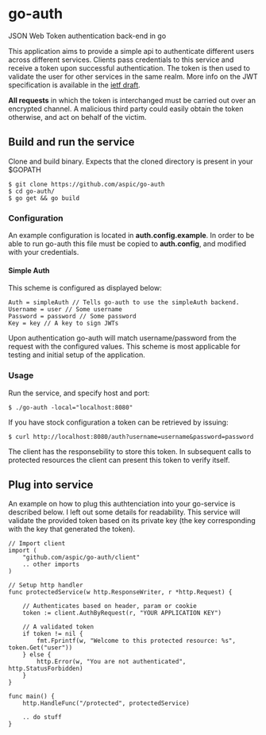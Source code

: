 # go-auth

JSON Web Token authentication back-end in go

This application aims to provide a simple api to authenticate different
users across different services. Clients pass credentials to this
service and receive a token upon successful authentication. The token is
then used to validate the user for other services in the same realm.
More info on the JWT specification is available in the [ietf
draft](http://self-issued.info/docs/draft-ietf-oauth-json-web-token.html).

**All requests** in which the token is interchanged must be carried out
over an encrypted channel. A malicious third party could easily obtain
the token otherwise, and act on behalf of the victim.

## Build and run the service

Clone and build binary. Expects that the cloned directory is present in
your $GOPATH

    $ git clone https://github.com/aspic/go-auth
    $ cd go-auth/
    $ go get && go build

### Configuration

An example configuration is located in **auth.config.example**. In order
to be able to run go-auth this file must be copied to **auth.config**,
and modified with your credentials.

#### Simple Auth

This scheme is configured as displayed below:

    Auth = simpleAuth // Tells go-auth to use the simpleAuth backend.
    Username = user // Some username
    Password = password // Some password
    Key = key // A key to sign JWTs

Upon authentication go-auth will match username/password from the
request with the configured values. This scheme is most applicable for
testing and initial setup of the application.

### Usage

Run the service, and specify host and port:

    $ ./go-auth -local="localhost:8080"

If you have stock configuration a token can be retrieved by issuing:

    $ curl http://localhost:8080/auth?username=username&password=password

The client has the responsebility to store this token. In subsequent
calls to protected resources the client can present this token to verify
itself.

## Plug into service

An example on how to plug this authtenciation into your go-service is described below. I left out some details for readability. This service will validate the provided token based on its private key (the key corresponding with the key that generated the token). 

    // Import client
    import (
        "github.com/aspic/go-auth/client"
        .. other imports
    )
    
    // Setup http handler
    func protectedService(w http.ResponseWriter, r *http.Request) {
    
        // Authenticates based on header, param or cookie
        token := client.AuthByRequest(r, "YOUR APPLICATION KEY")
    
        // A validated token
        if token != nil {
            fmt.Fprintf(w, "Welcome to this protected resource: %s", token.Get("user"))
        } else {
            http.Error(w, "You are not authenticated", http.StatusForbidden)
        }
    }
    
    func main() {
        http.HandleFunc("/protected", protectedService)
        
        .. do stuff
    }
